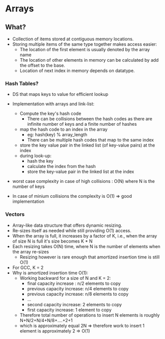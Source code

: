 
# Arrays

## What?
- Collection of items stored at contiguous memory locations.
- Storing multiple items of the same type together makes access easier:
    - The location of the first element is usually denoted by the array name
    - The location of other elements in memory can be calculated by add the 
    offset to the base.
    - Location of next index in memory depends on datatype.

### Hash Tables?
- DS that maps keys to value for efficient lookup
- Implementation with arrays and link-list:
    - Compute the key's hash code 
        - There can be collisions between the hash codes as there are infinite number of keys and a finite number of hashes
    - map the hash code to an index in the array
        - eg: hash(key) % array_length
        - There can be multiple hash codes that map to the same index
    - store the key value pair in the linked list (of key-value pairs) at the index
    - during look-up:
        - hash the key 
        - calculate the index from the hash
        - store the key-value pair in the linked list at the index

- worst case complexity in case of high collisions : O(N) where N is the number of keys
- In case of minium collisions the complexity is O(1) => good implementation

### Vectors
- Array-like data structure that offers dynamic resizing. 
- Re-sizes itself as needed while still providing O(1) access.
- When the array is full, it increases by a factor of K, i.e., when the array of size N is full it's size becomes K * N
- Each resizing takes O(N) time, where N is the number of elements when the array re-sizes
    - Resizing however is rare enough that amortized insertion time is still O(1)
- For GCC, K = 2
- Why is amortized insertion time O(1):
    - Working backward for a size of N and K = 2:
        - final capacity increase : n/2 elements to copy
        - previous capacity increase: n/4 elements to copy  
        - previous capacity increase: n/8 elements to copy
        - ...
        - second capacity increase: 2 elements to copy
        - first capacity increase: 1 element to copy
    - Therefore total number of operations to insert N elements is roughly N+N/2+N/4+N/8+....+2+1
    - which is approximately equal 2N => therefore work to insert 1 element is approximately 2 => O(1)
